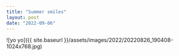 ```yaml
---
title: "Summer smiles"
layout: post
date: "2022-09-06"
---
```


![yo yo]({{ site.baseurl }}/assets/images/2022/20220826_190408-1024x768.jpg)
